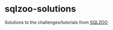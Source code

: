 # sqlzoo-solutions

Solutions to the challenges/tutorials from
[SQLZOO](https://sqlzoo.net/wiki/SQL_Tutorial)
